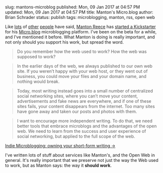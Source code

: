 slug: mantons-microblog
published: Mon, 09 Jan 2017 at 04:57 PM
updated: Mon, 09 Jan 2017 at 04:57 PM
title: Manton's Micro.blog
author: Brian Schrader
status: publish
tags: microblogging, manton, rss, open web

Like [lots][1] of [other][2] [people][3] have said, [Manton Reece][4] has [started a Kickstarter][5] for his [Micro.blog][6] microblogging platform. I've been on the beta for a while, and I've mentioned it before. What Manton is doing is really important, and not only should you support his work, but spread the word.

> Do you remember how the web used to work? How the web was supposed to work?

> In the earlier days of the web, we always published to our own web site. If you weren’t happy with your web host, or they went out of business, you could move your files and your domain name, and nothing would break.

> Today, most writing instead goes into a small number of centralized social networking sites, where you can’t move your content, advertisements and fake news are everywhere, and if one of these sites fails, your content disappears from the internet. Too many sites have gone away and taken our posts and photos with them.

> I want to encourage more independent writing. To do that, we need better tools that embrace microblogs and the advantages of the open web. We need to learn from the success and user experience of social networking, but applied to the full scope of the web.

[Indie Microblogging: owning your short-form writing &#8594;][5]

I've written lots of stuff about services like Manton's, and the Open Web in general. It's really important that we preserve not just the way the Web used to work, but as Manton says: the way it **should work**.

[1]: http://inessential.com/2017/01/06/mantons_thing
[2]: http://beckyhansmeyer.com/2017/01/08/in-support-of-microblogging/
[3]: https://marco.org/2017/01/07/indie-microblogging-kickstarter
[4]: http://www.manton.org
[5]: https://www.kickstarter.com/projects/manton/indie-microblogging-owning-your-short-form-writing
[6]: http://micro.blog
